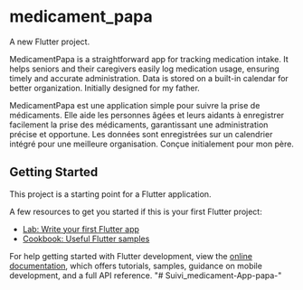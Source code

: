 # medicament_papa

A new Flutter project.

MedicamentPapa is a straightforward app for tracking medication intake. It helps seniors and their caregivers easily log medication usage, ensuring timely and accurate administration. Data is stored on a built-in calendar for better organization. Initially designed for my father.

MedicamentPapa est une application simple pour suivre la prise de médicaments. Elle aide les personnes âgées et leurs aidants à enregistrer facilement la prise des médicaments, garantissant une administration précise et opportune. Les données sont enregistrées sur un calendrier intégré pour une meilleure organisation. Conçue initialement pour mon père.

## Getting Started

This project is a starting point for a Flutter application.

A few resources to get you started if this is your first Flutter project:

- [Lab: Write your first Flutter app](https://docs.flutter.dev/get-started/codelab)
- [Cookbook: Useful Flutter samples](https://docs.flutter.dev/cookbook)

For help getting started with Flutter development, view the
[online documentation](https://docs.flutter.dev/), which offers tutorials,
samples, guidance on mobile development, and a full API reference.
"# Suivi_medicament-App-papa-" 
